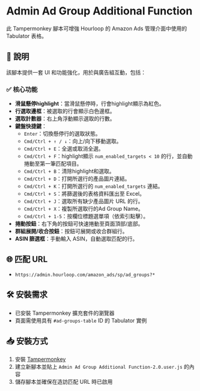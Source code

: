 # Admin Ad Group Additional Function

此 Tampermonkey 腳本可增強 Hourloop 的 Amazon Ads 管理介面中使用的 Tabulator 表格。

## 📌 說明

該腳本提供一套 UI 和功能強化，用於與廣告組互動，包括：

### ✅ 核心功能

- **滑鼠懸停highlight**：當滑鼠懸停時，行會highlight顯示為紅色。  
- **行選取邊框**：被選取的行會顯示白色邊框。  
- **選取計數器**：右上角浮動顯示選取的行數。  
- **鍵盤快捷鍵**：  
  - `Enter`：切換懸停行的選取狀態。  
  - `Cmd/Ctrl + ↑ / ↓`：向上/向下移動選取。  
  - `Cmd/Ctrl + E`：全選或取消全選。  
  - `Cmd/Ctrl + F`：highlight顯示 `num_enabled_targets < 10` 的行，並自動捲動至第一筆匹配項目。  
  - `Cmd/Ctrl + B`：清除highlight和選取。  
  - `Cmd/Ctrl + D`：打開所選行的產品圖片連結。  
  - `Cmd/Ctrl + K`：打開所選行的 `num_enabled_targets` 連結。  
  - `Cmd/Ctrl + S`：將篩選後的表格資料匯出至 Excel。  
  - `Cmd/Ctrl + J`：選取所有缺少產品圖片 URL 的行。
  - `Cmd/Ctrl + X`：複製所選取行的Ad Group Name。  
  - `Cmd/Ctrl + 1-5`：按欄位標題選單項（依索引點擊）。  
- **捲動按鈕**：右下角的按鈕可快速捲動至頁面頂部/底部。  
- **群組展開/收合按鈕**：按鈕可展開或收合群組行。  
- **ASIN 篩選框**：手動輸入 ASIN，自動選取匹配的行。  

## 🌐 匹配 URL

- `https://admin.hourloop.com/amazon_ads/sp/ad_groups?*`

## 🛠 安裝需求

- 已安裝 Tampermonkey 擴充套件的瀏覽器
- 頁面需使用具有 `#ad-groups-table` ID 的 Tabulator 實例

## 📥 安裝方式

1. 安裝 [Tampermonkey](https://www.tampermonkey.net/)  
2. 建立新腳本並貼上 `Admin Ad Group Additional Function-2.0.user.js` 的內容  
3. 儲存腳本並確保在造訪匹配 URL 時已啟用
